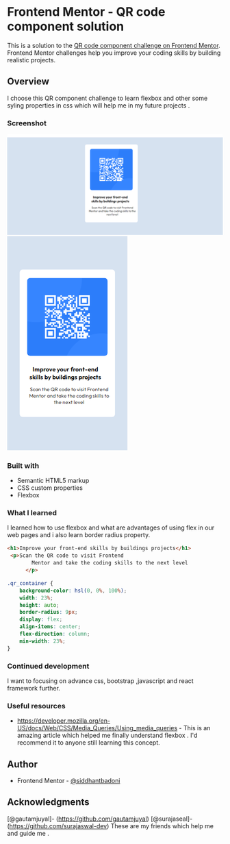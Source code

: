 # Frontend Mentor - QR code component solution

This is a solution to the [QR code component challenge on Frontend Mentor](https://www.frontendmentor.io/challenges/qr-code-component-iux_sIO_H). Frontend Mentor challenges help you improve your coding skills by building realistic projects. 

## Overview

I choose this  QR component challenge to  learn flexbox and other some syling properties in css  which will help me in my future projects .

### Screenshot

![desktopview!](/screenshot/desktop-view.png)
![phone-view!](/screenshot/phone-view.png)


### Built with

- Semantic HTML5 markup
- CSS custom properties
- Flexbox

### What I learned

I learned how to use flexbox and what are advantages of using flex in our web pages and i also learn border
radius property.

```html
<h1>Improve your front-end skills by buildings projects</h1>
 <p>Scan the QR code to visit Frontend
        Mentor and take the coding skills to the next level
      </p>
```
```css
.qr_container {
    background-color: hsl(0, 0%, 100%);
    width: 23%;
    height: auto;
    border-radius: 9px;
    display: flex;
    align-items: center;
    flex-direction: column;
    min-width: 23%;
}
```


### Continued development
I want to focusing on advance css, bootstrap ,javascript and react framework further.


### Useful resources

- https://developer.mozilla.org/en-US/docs/Web/CSS/Media_Queries/Using_media_queries - This is an amazing article which helped me finally understand flexbox . I'd recommend it to anyone still learning this concept.

## Author
- Frontend Mentor - [@siddhantbadoni](https://www.frontendmentor.io/profile/siddhantbadoni)

## Acknowledgments

 [@gautamjuyal]- (https://github.com/gautamjuyal)
 [@surajaseal]- (https://github.com/surajaswal-dev)
These are my friends which help me and guide me .
